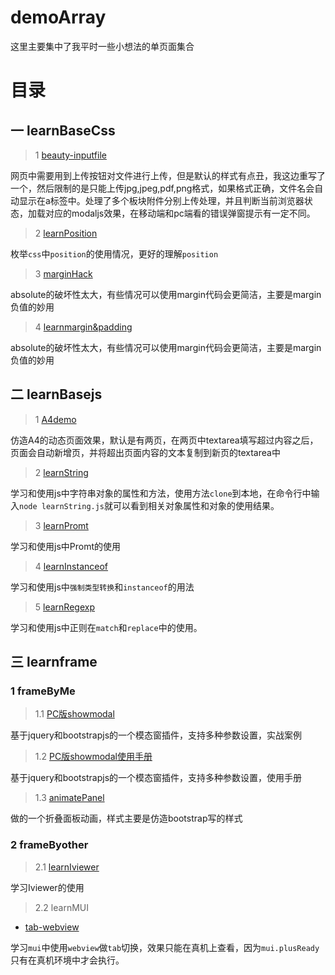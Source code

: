 # demoArray

这里主要集中了我平时一些小想法的单页面集合

# 目录

## 一 learnBaseCss

> 1 [beauty-inputfile](https://mowatermelon.github.io/demoArray/basecss/beauty-inputfile-demo.html)

网页中需要用到上传按钮对文件进行上传，但是默认的样式有点丑，我这边重写了一个，然后限制的是只能上传jpg,jpeg,pdf,png格式，如果格式正确，文件名会自动显示在a标签中。处理了多个板块附件分别上传处理，并且判断当前浏览器状态，加载对应的modaljs效果，在移动端和pc端看的错误弹窗提示有一定不同。

> 2 [learnPosition](https://mowatermelon.github.io/demoArray/basecss/learnPosition.html)

枚举`css`中`position`的使用情况，更好的理解`position`

> 3 [marginHack](https://mowatermelon.github.io/demoArray/basecss/marginHack.html)

absolute的破坏性太大，有些情况可以使用margin代码会更简洁，主要是margin负值的妙用

> 4 [learnmargin&padding](https://mowatermelon.github.io/demoArray/basecss/learnm-p.html)

absolute的破坏性太大，有些情况可以使用margin代码会更简洁，主要是margin负值的妙用

## 二 learnBasejs

> 1 [A4demo](https://mowatermelon.github.io/demoArray/basejs/a4Demo.html)

仿造A4的动态页面效果，默认是有两页，在两页中textarea填写超过内容之后，页面会自动新增页，并将超出页面内容的文本复制到新页的textarea中

> 2 [learnString](https://mowatermelon.github.io/demoArray/basejs/learnString.js)

学习和使用js中字符串对象的属性和方法，使用方法`clone`到本地，在命令行中输入`node learnString.js`就可以看到相关对象属性和对象的使用结果。

> 3 [learnPromt](https://mowatermelon.github.io/demoArray/basejs/learnPromt.html)

学习和使用js中Promt的使用

> 4 [learnInstanceof](https://mowatermelon.github.io/demoArray/basejs/learnInstanceof.js)

学习和使用js中`强制类型转换`和`instanceof`的用法

> 5 [learnRegexp](https://mowatermelon.github.io/demoArray/basejs/learnRegexp.html)

学习和使用js中正则在`match`和`replace`中的使用。

## 三 learnframe

### 1 frameByMe

> 1.1 [PC版showmodal](https://mowatermelon.github.io/demoArray/learnframe/me/pcShowModal.html)

基于jquery和bootstrapjs的一个模态窗插件，支持多种参数设置，实战案例

> 1.2 [PC版showmodal使用手册](https://mowatermelon.github.io/demoArray/learnframe/me/showmodal.md)

基于jquery和bootstrapjs的一个模态窗插件，支持多种参数设置，使用手册

> 1.3 [animatePanel](https://mowatermelon.github.io/demoArray/learnframe/me/animatePanel.html)

做的一个折叠面板动画，样式主要是仿造bootstrap写的样式

### 2 frameByother

> 2.1 [learnIviewer](https://mowatermelon.github.io/demoArray/learnframe/other/learnIviewer.html)

学习Iviewer的使用

> 2.2 learnMUI
- [tab-webview](https://mowatermelon.github.io/demoArray/learnframe/other/mui/muiTab/unpackage/release/H5281C1FC_1114164528.apk)

学习`mui`中使用`webview`做`tab`切换，效果只能在真机上查看，因为`mui.plusReady`只有在真机环境中才会执行。
